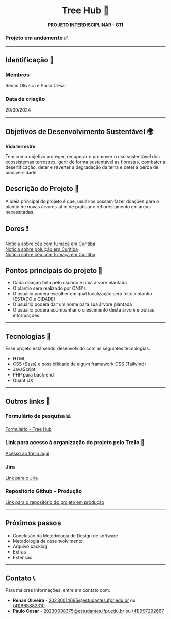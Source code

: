 <h1 align="center"> Tree Hub 🌳 </h1>

<p align="center">
  <b> PROJETO INTERDISCIPLINAR - GTI</b>
</p>

<h3> Projeto em andamento ✅ </h3>

---

## Identificação 🪪
### Membros
Renan Oliveira e Paulo Cesar

### Data de criação
20/09/2024

---

## Objetivos de Desenvolvimento Sustentável 🌍
<p>
  <b>Vida terrestre</b>
</p>

Tem como objetivo proteger, recuperar e promover o uso sustentável dos ecossistemas terrestres, gerir de forma sustentável as florestas, combater a desertificação, deter e reverter a degradação da terra e deter a perda de biodiversidade.

## Descrição do Projeto 📜
<p>
  A ideia principal do projeto é que, usuários possam fazer doações para o plantio de novas árvores afim de praticar o reflorestamento em áreas necessitadas.
</p>

## Dores ❗
[Notícia sobre céu com fumaça em Curitiba](https://g1.globo.com/pr/parana/noticia/2024/09/19/nuvem-de-fumaca-de-queimadas-volta-encobrir-o-ceu-do-parana-veja-previsao.ghtml)
<br>
[Notícia sobre poluição em Curitiba](https://www.tribunapr.com.br/noticias/curitiba-regiao/poluicao-extrema-em-curitiba-nivel-aumenta-10-vezes-e-acende-alerta/)
<br>
[Notícia sobre céu com fumaça em Curitiba](https://www.tribunapr.com.br/noticias/curitiba-regiao/fumaca-continua-no-ar-de-curitiba-mesmo-com-chuva/)


## Pontos principais do projeto 🌟
  - Cada doação feita pelo usuário é uma árvore plantada
  - O plantio será realizado por ONG's
  - O usuário poderá escolher em qual localização será feito o plantio (ESTADO e CIDADE)
  - O usuário poderá dar um nome para sua árvore plantada
  - O usuario poderá acompanhar o crescimento desta árvore e outras informações 

---

## Tecnologias 🚀

Esse projeto está sendo desenvolvido com as seguintes tecnologias:
- HTML
- CSS (Sass) e possibilidade de algum framework CSS (Tailwind)
- JavaScript 
- PHP para back-end
- Quant UX
 
---

## Outros links 📎

### Formulário de pesquisa 📊
[Formulário - Tree Hub](https://forms.gle/euYNw7SvPGawAx5p6)

### Link para acesso à organização do projeto pelo Trello 📌 <br>
[Acesso ao trello aqui](https://trello.com/invite/b/6716e0c6a71cb474d3abfd7f/ATTI198fd7206b1856acd926f9d0bc4812bb0E9FFD67/three-hub-projeto-interdisciplinar)

### Jira 
[Link para o Jira](https://treehub321.atlassian.net/)

### Repositório Github - Produção
[Link para o repositório do projeto em produção](https://github.com/renanolv7/project_treehub)

---

## Próximos passos 

- Conclusão da Metodologia de Design de software
- Metodologia de desenvolvimento
- Arquivo backlog
- Extras
- Extensão

---

## Contato 📞
Para maiores informações, entre em contato com:
- **Renan Oliveira** - 20230014695@estudantes.ifpr.edu.br ou [(41)988882310](https://wa.me/41988882310)
- **Paulo Cesar** - 20230008375@estudantes.ifpr.edu.br ou [(41)997292667](https://wa.me/41997292667)





